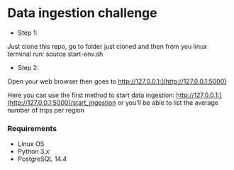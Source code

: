 # Data ingestion challenge

  * Step 1:

Just clone this repo, go to folder just cloned and then from you linux terminal run: source start-env.sh

  * Step 2:

Open your web browser then goes to http://127.0.0.1:](http://127.0.0.1:5000)

Here you can use the first method to start data ingestion:  http://127.0.0.1:](http://127.0.0.1:5000)/start_ingestion or you'll be able to list
the average number of trips per region

### Requirements

* Linux OS
* Python 3.x
* PostgreSQL 14.4
